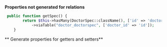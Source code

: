 **Properties not generated for relations**  
```php
 public function getSpec() {
        return $this->hasMany(DoctorSpec::className(), ['id' => 'doctorspec_id'])->andOnCondition(['address'] )
            ->viaTable("doctor_doctorspec", ['doctor_id' => 'id']);
    }
```
** Generate properties for getters and setters**  

